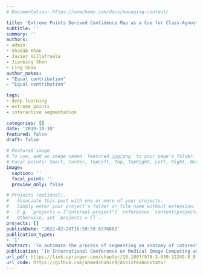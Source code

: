 ```yaml
---
# Documentation: https://wowchemy.com/docs/managing-content/

title: 'Extreme Points Derived Confidence Map as a Cue for Class-Agnostic Interactive Segmentation Using Deep Neural Network'
subtitle: ''
summary: ''
authors:
- admin
- Shadab Khan
- Javier Villafruela
- Jianbing Shen
- Ling Shao
author_notes:
- "Equal contribution"
- "Equal contribution"

tags:
- deep learning
- extreme points
- interactive segmentation

categories: []
date: '2019-10-10'
featured: false
draft: false

# Featured image
# To use, add an image named `featured.jpg/png` to your page's folder.
# Focal points: Smart, Center, TopLeft, Top, TopRight, Left, Right, BottomLeft, Bottom, BottomRight.
image:
  caption: ''
  focal_point: ''
  preview_only: false

# Projects (optional).
#   Associate this post with one or more of your projects.
#   Simply enter your project's folder or file name without extension.
#   E.g. `projects = ["internal-project"]` references `content/project/deep-learning/index.md`.
#   Otherwise, set `projects = []`.
projects: []
publishDate: '2022-02-28T16:59:59.637688Z'
publication_types:
- '1'
abstract: 'To automate the process of segmenting an anatomy of interest, we can learn a model from previously annotated data. The learning-based approach uses annotations to train a model that tries to emulate the expert labeling on a new data set. While tremendous progress has been made using such approaches, labeling of medical images remains a time-consuming and expensive task. In this paper, we evaluate the utility of extreme points in learning to segment. Specifically, we propose a novel approach to compute a confidence map from extreme points that quantitatively encodes the priors derived from extreme points. We use the confidence map as a cue to train a deep neural network based on ResNet-101 and PSP module to develop a class-agnostic segmentation model that outperforms state-of-the-art method that employs extreme points as a cue. Further, we evaluate a realistic use-case by using our model to generate training data for supervised learning (U-Net) and observed that U-Net performs comparably when trained with either the generated data or the ground truth data. These findings suggest that models trained using cues can be used to generate reliable training data.'
publication: 'In International Conference on Medical Image Computing and Computer-Assisted Intervention (MICCAI)'
url_pdf: https://link.springer.com/chapter/10.1007/978-3-030-32245-8_8
url_code: https://github.com/ahmedshahin9/AssistedAnnotator
---
```

